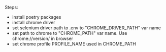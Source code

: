 Steps:

- install poetry packages
- install chrome driver
- set selenium driver path to .env to "CHROME_DRIVER_PATH" var name
- set path to chrome to "CHROME_PATH" var name. Use chrome://version/ in browser
- set chrome profile PROFILE_NAME used in CHROME_PATH
